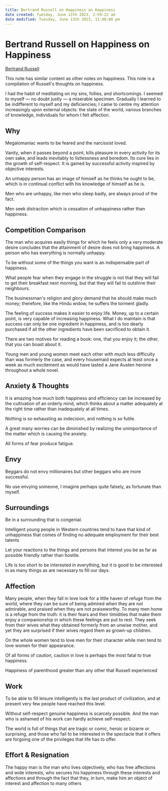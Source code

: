 ```yaml
---
title: Bertrand Russell on Happiness on Happiness
date created: Tuesday, June 13th 2023, 2:59:22 am
date modified: Tuesday, June 13th 2023, 11:40:00 pm
---
```


# Bertrand Russell on Happiness on Happiness

[Bertrand Russell](https://en.wikipedia.org/wiki/Bertrand_Russell)

This note has similar content as other notes on happiness. This note is a compilation of Russell's thoughts on happiness.

I had the habit of meditating on my sins, follies, and shortcomings. I seemed to myself — no doubt justly — a miserable specimen. Gradually I learned to be indifferent to myself and my deficiencies; I came to centre my attention increasingly upon external objects: the state of the world, various branches of knowledge, individuals for whom I felt affection.

## Why

Megalomaniac wants to be feared and the narcissist loved.

Vanity, when it passes beyond a point, kills pleasure in every activity for its own sake, and leads inevitably to listlessness and boredom. Its cure lies in the growth of self-respect. It is gained by successful activity inspired by objective interests.

An unhappy person has an image of himself as he thinks he ought to be, which is in continual conflict with his knowledge of himself as he is.

Men who are unhappy, like men who sleep badly, are always proud of the fact.

Men seek distraction which is cessation of unhappiness rather than happiness.

## Competition Comparison

The man who acquires easily things for which he feels only a very moderate desire concludes that the attainment of desire does not bring happiness. A person who has everything is normally unhappy.

To be without some of the things you want is an indispensable part of happiness.

What people fear when they engage in the struggle is not that they will fail to get their breakfast next morning, but that they will fail to outshine their neighbours.

The businessman's religion and glory demand that he should make much money; therefore, like the Hindu widow, he suffers the torment gladly.

The feeling of success makes it easier to enjoy life. Money, up to a certain point, is very capable of increasing happiness. What I do maintain is that success can only be one ingredient in happiness, and is too dearly purchased if all the other ingredients have been sacrificed to obtain it.

There are two motives for reading a book: one, that you enjoy it; the other, that you can boast about it.

Young men and young women meet each other with much less difficulty than was formerly the case, and every housemaid expects at least once a week as much excitement as would have lasted a Jane Austen heroine throughout a whole novel.

## Anxiety & Thoughts

It is amazing how much both happiness and efficiency can be increased by the cultivation of an orderly mind, which thinks about a matter adequately at the right time rather than inadequately at all times.

Nothing is so exhausting as indecision, and nothing is so futile.

A great many worries can be diminished by realizing the unimportance of the matter which is causing the anxiety.

All forms of fear produce fatigue.

## Envy

Beggars do not envy millionaires but other beggars who are more successful.

No use envying someone, I imagine perhaps quite falsely, as fortunate than myself.

## Surroundings

Be in a surrounding that is congenial.

Intelligent young people in Western countries tend to have that kind of unhappiness that comes of finding no adequate employment for their best talents

Let your reactions to the things and persons that interest you be as far as possible friendly rather than hostile.

Life is too short to be interested in everything, but it is good to be interested in as many things as are necessary to fill our days.

## Affection

Many people, when they fall in love look for a little haven of refuge from the world, where they can be sure of being admired when they are not admirable, and praised when they are not praiseworthy. To many men home is a refuge from the truth: it is their fears and their timidities that make them enjoy a companionship in which these feelings are put to rest. They seek from their wives what they obtained formerly from an unwise mother, and yet they are surprised if their wives regard them as grown-up children.

On the whole women tend to love men for their character while men tend to love women for their appearance.

Of all forms of caution, caution in love is perhaps the most fatal to true happiness.

Happiness of parenthood greater than any other that Russell experienced

## Work

To be able to fill leisure intelligently is the last product of civilization, and at present very few people have reached this level.

Without self-respect genuine happiness is scarcely possible. And the man who is ashamed of his work can hardly achieve self-respect.

The world is full of things that are tragic or comic, heroic or bizarre or surprising, and those who fail to be interested in the spectacle that it offers are forgoing one of the privileges that life has to offer.

## Effort & Resignation

The happy man is the man who lives objectively, who has free affections and wide interests, who secures his happiness through these interests and affections and through the fact that they, in turn, make him an object of interest and affection to many others
